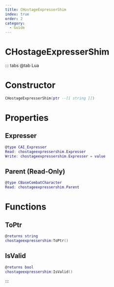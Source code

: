 ```yaml
---
title: CHostageExpresserShim
index: true
order: 2
category:
  - Guide
---
```


# CHostageExpresserShim

::: tabs
@tab Lua
# Constructor
```lua
CHostageExpresserShim(ptr --[[ string ]])
```
# Properties
## Expresser 
```lua
@type CAI_Expresser
Read: chostageexpressershim.Expresser
Write: chostageexpressershim.Expresser = value
```
## Parent (Read-Only)
```lua
@type CBaseCombatCharacter
Read: chostageexpressershim.Parent
```
# Functions
## ToPtr
```lua
@returns string
chostageexpressershim:ToPtr()
```
## IsValid
```lua
@returns bool
chostageexpressershim:IsValid()
```

:::